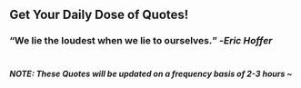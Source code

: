 ## Get Your Daily Dose of Quotes!
### <q>We lie the loudest when we lie to ourselves.</q> -<em>Eric Hoffer</em> <br><br>
##### NOTE: These Quotes will be updated on a frequency basis of 2-3 hours ~
